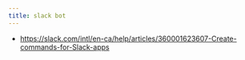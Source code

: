 ```yaml
---
title: slack bot
---
```


- https://slack.com/intl/en-ca/help/articles/360001623607-Create-commands-for-Slack-apps
